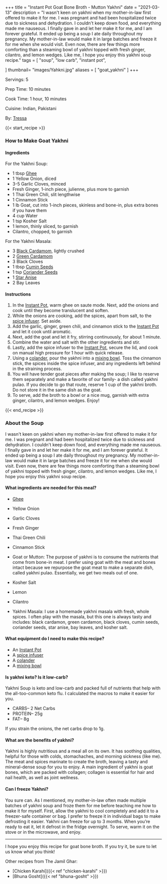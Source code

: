 +++
title = "Instant Pot Goat Bone Broth - Mutton Yakhni"
date = "2021-03-13"
description = "I wasn't keen on yakhni when my mother-in-law first offered to make it for me. I was pregnant and had been hospitalized twice due to sickness and dehydration. I couldn't keep down food, and everything made me nauseous. I finally gave in and let her make it for me, and I am forever grateful. It ended up being a soup I ate daily throughout my pregnancy. My mother-in-law would make it in large batches and freeze it for me when she would visit. Even now, there are few things more comforting than a steaming bowl of yakhni topped with fresh ginger, cilantro, and lemon wedges. Like me, I hope you enjoy this yakhni soup recipe." 
tags = [
    "soup",
    "low carb",
    "instant pot",
    
]
thumbnail= "images/Yahkni.jpg"
aliases = [
"goat_yakhni"
]
+++

Servings: 5 <!--more-->

Prep Time: 10 minutes 

Cook Time: 1 hour, 10 minutes 

Cuisine: Indian, Pakistani  

By: [Tressa](https://www.jamilghar.com/about/)

{{< start_recipe >}}

### How to Make Goat Yakhni 

#### Ingredients 

For the Yakhni Soup: 

* 1 tbsp [Ghee](https://amzn.to/3vmpBaf)
* 1 Yellow Onion, diced 
* 3-5 Garlic Cloves, minced
* Fresh Ginger, 1-inch piece, julienne, plus more to garnish  
* 1 Thai Green Chili, slit lengthwise
* 1 Cinnamon Stick 
* 1 lb Goat, cut into 1-inch pieces, skinless and bone-in, plus extra bones if you have them 
* 4 cup Water 
* 1 tsp Kosher Salt 
* 1 lemon, thinly sliced, to garnish
* Cilantro, chopped, to garnish 

For the Yakhni Masala: 

* 3 [Black Cardamom](https://amzn.to/3E3UAvQ), lightly crushed 
* 2 [Green Cardamom](https://amzn.to/3o9eWyl)
* 3 Black Cloves 
* 1 tbsp [Cumin Seeds](https://amzn.to/3cXRhKH) 
* 1 tsp [Coriander Seeds](https://amzn.to/3o16wcb)
* 1 [Star Anise](https://amzn.to/3I4ayZ6)
* 2 Bay Leaves 

#### Instructions

1. In the [Instant Pot](https://amzn.to/3qLtTEw), warm ghee on saute mode. Next, add the onions and cook until they become translucent and soften. 
2. While the onions are cooking, add the spices, apart from salt, to the [spice infuser](https://amzn.to/38zcQ2w). Set aside. 
3. Add the garlic, ginger, green chili, and cinnamon stick to the [Instant Pot](https://amzn.to/3qLtTEw) and let it cook until aromatic. 
4. Next, add the goat and let it fry, stirring continuously, for about 1 minute. 
5. Combine the water and salt with the other ingredients and stir. 
6. Lastly, add the spice infuser to the [Instant Pot](https://amzn.to/3qLtTEw), secure the lid, and cook on manual high pressure for 1 hour with quick release. 
7. Using a [colander](https://amzn.to/3xB30Zg), pour the yakhni into a [mixing bowl](https://amzn.to/3E5SPy0). Toss the cinnamon stick, the spices inside the spice infuser, and any ingredients left behind in the straining process. 
8. You will have tender goat pieces after making the soup; I like to reserve them separately and make a favorite of our family- a dish called yakhni pulao. If you decide to go that route, reserve 1 cup of the yakhni broth. Do not store it in the same dish as the goat. 
9. To serve, add the broth to a bowl or a nice mug, garnish with extra ginger, cilantro, and lemon wedges. Enjoy!  

{{< end_recipe >}}

### About the Soup 

I wasn't keen on yakhni when my mother-in-law first offered to make it for me. I was pregnant and had been hospitalized twice due to sickness and dehydration. I couldn't keep down food, and everything made me nauseous. I finally gave in and let her make it for me, and I am forever grateful. It ended up being a soup I ate daily throughout my pregnancy. My mother-in-law would make it in large batches and freeze it for me when she would visit. Even now, there are few things more comforting than a steaming bowl of yakhni topped with fresh ginger, cilantro, and lemon wedges. Like me, I hope you enjoy this yakhni soup recipe. 

#### What ingredients are needed for this meal?

* [Ghee](https://amzn.to/3vmpBaf)

* Yellow Onion

* Garlic Cloves

* Fresh Ginger

* Thai Green Chili

* Cinnamon Stick 

* Goat or Mutton: The purpose of yakhni is to consume the nutrients that come from bone-in meat. I prefer using goat with the meat and bones intact because we repurpose the goat meat to make a separate dish, called yakhni pulao. Essentially, we get two meals out of one.

* Kosher Salt 

* Lemon

* Cilantro 

* Yakhni Masala: I use a homemade yakhni masala with fresh, whole spices. I often play with the masala, but this one is always tasty and includes: black cardamon, green cardamon, black cloves, cumin seeds, coriander seeds, star anise, bay leaves, and kosher salt.   

#### What equipment do I need to make this recipe?

* An [Instant Pot](https://amzn.to/3rJtgwM)
* A [spice infuser](https://amzn.to/3lhIYN1)
* A [colander](https://amzn.to/3xB30Zg)
* A [mixing bowl](https://amzn.to/3E5SPy0)

#### Is yakhni keto? Is it low-carb?

Yakhni Soup is keto and low-carb and packed full of nutrients that help with the all-too-common keto flu. I calculated the macros to make it easier for you. 

* CARBS– 2 Net Carbs
* PROTEIN– 25g
* FAT– 8g

If you strain the onions, the net carbs drop to 1g.

#### What are the benefits of yakhni? 

Yakhni is highly nutritious and a meal all on its own. It has soothing qualities, helpful for those with colds, stomachaches, and morning sickness (like me). The meat and spices marinate to create the broth, leaving a tasty and mineral-dense soup for you to enjoy. A main ingredient of yakhni is goat bones, which are packed with collagen; collagen is essential for hair and nail health, as well as joint wellness.

#### Can I freeze Yakhni?

You sure can. As I mentioned, my mother-in-law often made multiple batches of yakhni soup and froze them for me before teaching me how to make it for myself. First, allow the yakhni to cool completely and add it to a freezer-safe container or bag. I prefer to freeze it in individual bags to make defrosting it easier. Yakhni can freeze for up to 3 months. When you’re ready to eat it, let it defrost in the fridge overnight. To serve, warm it on the stove or in the microwave, and enjoy. 

----

I hope you enjoy this recipe for goat bone broth. If you try it, be sure to let us know what you think!

Other recipes from The Jamil Ghar:

* [Chicken Karahi]({{< ref "chicken-karahi" >}})
* [Bhuna Gosht]({{< ref "bhuna-gosht" >}})
